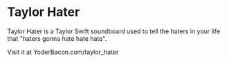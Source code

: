 # Taylor Hater

Taylor Hater is a Taylor Swift soundboard used to tell the haters in your life that "haters gonna hate hate hate".

Visit it at YoderBacon.com/taylor_hater
